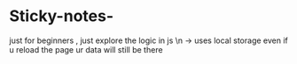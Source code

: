 # Sticky-notes-

just for beginners , just explore the logic in js \n
-> uses local storage even if u reload the page ur data will still be there
